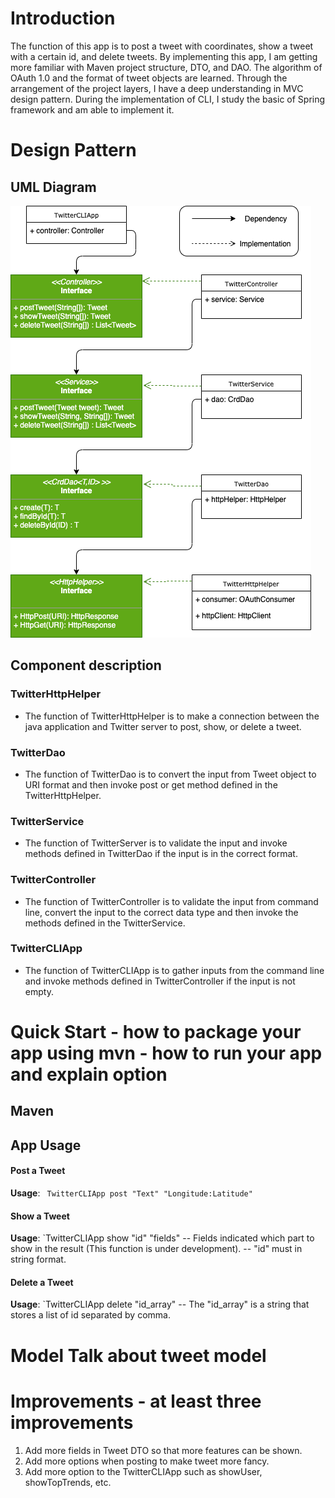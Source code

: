 
# Introduction 
The function of this app is to post a tweet with coordinates, show a tweet with a certain id, and delete tweets. By implementing this app, I am getting more familiar with Maven project structure, DTO, and DAO. The algorithm of OAuth 1.0 and the format of tweet objects are learned. Through the arrangement of the project layers, I have a deep understanding in MVC design pattern. During the implementation of CLI, I study the basic of Spring framework and am able to implement it.

# Design Pattern
## UML Diagram
![Diagram](../assets/UML.png)

## Component description
### TwitterHttpHelper
* The function of TwitterHttpHelper is to make a connection between the java application and Twitter server to post, show, or delete a tweet.
### TwitterDao
* The function of TwitterDao is to convert the input from Tweet object to URI format and then invoke post or get method defined in the TwitterHttpHelper.
### TwitterService
* The function of TwitterServer is to validate the input and invoke methods defined in TwitterDao if the input is in the correct format.
### TwitterController
* The function of TwitterController is to validate the input from command line, convert the input to the correct data type and then invoke the methods defined in the TwitterService.
### TwitterCLIApp
* The function of TwitterCLIApp is to gather inputs from the command line and invoke methods defined in TwitterController if the input is not empty.

# Quick Start - how to package your app using mvn - how to run your app and explain option 
## Maven
## App Usage
#### Post a Tweet
**Usage**: ` TwitterCLIApp post "Text" "Longitude:Latitude"`
#### Show a Tweet
**Usage**: `TwitterCLIApp show "id" "fields"
-- Fields indicated which part to show in the result (This function is under development).
-- "id" must in string format.
#### Delete a Tweet
**Usage**: `TwitterCLIApp delete "id_array"
-- The "id_array" is a string that stores a list of id separated by comma.
# Model Talk about tweet model 

# Improvements - at least three improvements
1. Add more fields in Tweet DTO so that more features can be shown.
2. Add more options when posting to make tweet more fancy.
3. Add more option to the TwitterCLIApp such as showUser, showTopTrends, etc.
